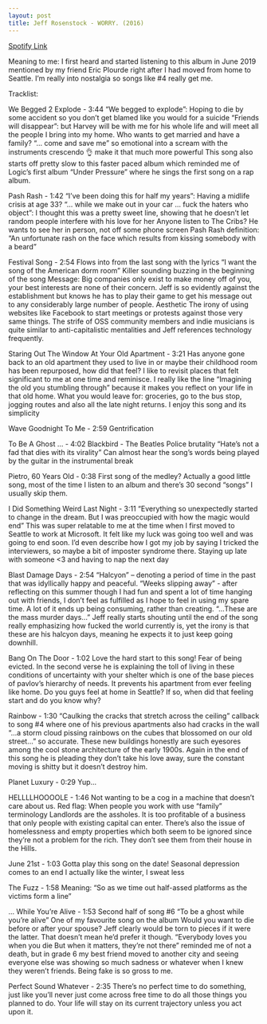 ```yaml
---
layout: post
title: Jeff Rosenstock - WORRY. (2016)
---
```


[Spotify Link](https://open.spotify.com/album/6xEHAFmcwc1kP5L2IRttIl?si=rf7GWRV1RZ2qWPhRrM9fTw)

Meaning to me:
I first heard and started listening to this album in June 2019 mentioned by my friend Eric Plourde right after I had moved from home to Seattle.
I’m really into nostalgia so songs like #4 really get me.

Tracklist:

We Begged 2 Explode - 3:44
“We begged to explode”: Hoping to die by some accident so you don’t get blamed like you would for a suicide
“Friends will disappear”: but Harvey will be with me for his whole life and will meet all the people I bring into my home.
Who wants to get married and have a family?
“... come and save me” so emotional into a scream with the instruments crescendo 👌 make it that much more powerful
This song also starts off pretty slow to this faster paced album which reminded me of Logic’s first album “Under Pressure” where he sings the first song on a rap album.

Pash Rash - 1:42
“I’ve been doing this for half my years”: Having a midlife crisis at age 33?
“... while we make out in your car … fuck the haters who object”: I thought this was a pretty sweet line, showing that he doesn’t let random people interfere with his love for her
Anyone listen to The Cribs?
He wants to see her in person, not off some phone screen
Pash Rash definition: “An unfortunate rash on the face which results from kissing somebody with a beard”

Festival Song - 2:54
Flows into from the last song with the lyrics “I want the song of the American dorm room”
Killer sounding buzzing in the beginning of the song
Message: Big companies only exist to make money off of you, your best interests are none of their concern.
Jeff is so evidently against the establishment but knows he has to play their game to get his message out to any considerably large number of people.
Aesthetic
The irony of using websites like Facebook to start meetings or protests against those very same things.
The strife of OSS community members and indie musicians is quite similar to anti-capitalistic mentalities and Jeff references technology frequently.

Staring Out The Window At Your Old Apartment - 3:21
Has anyone gone back to an old apartment they used to live in or maybe their childhood room has been repurposed, how did that feel?
I like to revisit places that felt significant to me at one time and reminisce.
I really like the line “Imagining the old you stumbling through” because it makes you reflect on your life in that old home. What you would leave for: groceries, go to the bus stop, jogging routes and also all the late night returns.
I enjoy this song and its simplicity

Wave Goodnight To Me - 2:59
Gentrification

To Be A Ghost … - 4:02
Blackbird - The Beatles
Police brutality
“Hate’s not a fad that dies with its virality”
Can almost hear the song’s words being played by the guitar in the instrumental break

Pietro, 60 Years Old - 0:38
First song of the medley?
Actually a good little song, most of the time I listen to an album and there’s 30 second “songs” I usually skip them.

I Did Something Weird Last Night - 3:11
“Everything so unexpectedly started to change in the dream. But I was preoccupied with how the magic would end” This was super relatable to me at the time when I first moved to Seattle to work at Microsoft. It felt like my luck was going too well and was going to end soon. I’d even describe how I got my job by saying I tricked the interviewers, so maybe a bit of imposter syndrome there.
Staying up late with someone <3 and having to nap the next day

Blast Damage Days - 2:54
“Halcyon” – denoting a period of time in the past that was idyllically happy and peaceful.
“Weeks slipping away” - after reflecting on this summer though I had fun and spent a lot of time hanging out with friends, I don’t feel as fulfilled as I hope to feel in using my spare time. A lot of it ends up being consuming, rather than creating.
“...These are the mass murder days...” Jeff really starts shouting until the end of the song really emphasizing how fucked the world currently is, yet the irony is that these are his halcyon days, meaning he expects it to just keep going downhill.

Bang On The Door - 1:02
Love the hard start to this song!
Fear of being evicted.
In the second verse he is explaining the toll of living in these conditions of uncertainty with your shelter which is one of the base pieces of pavlov’s hierarchy of needs. It prevents his apartment from ever feeling like home.
Do you guys feel at home in Seattle? If so, when did that feeling start and do you know why?

Rainbow - 1:30
“Caulking the cracks that stretch across the ceiling” callback to song #4 where one of his previous apartments also had cracks in the wall
“...a storm cloud pissing rainbows on the cubes that blossomed on our old street...” so accurate. These new buildings honestly are such eyesores among the cool stone architecture of the early 1900s.
Again in the end of this song he is pleading they don’t take his love away, sure the constant moving is shitty but it doesn’t destroy him.

Planet Luxury - 0:29
Yup...

HELLLLHOOOOLE - 1:46
Not wanting to be a cog in a machine that doesn’t care about us.
Red flag: When people you work with use “family” terminology
Landlords are the assholes. It is too profitable of a business that only people with existing capital can enter.
There’s also the issue of homelessness and empty properties which both seem to be ignored since they’re not a problem for the rich. They don’t see them from their house in the Hills.

June 21st - 1:03
Gotta play this song on the date!
Seasonal depression comes to an end
I actually like the winter, I sweat less

The Fuzz - 1:58
Meaning: “So as we time out half-assed platforms as the victims form a line”

... While You’re Alive - 1:53
Second half of song #6 “To be a ghost while you’re alive”
One of my favourite song on the album
Would you want to die before or after your spouse? Jeff clearly would be torn to pieces if it were the latter. That doesn’t mean he’d prefer it though.
“Everybody loves you when you die But when it matters, they’re not there” reminded me of not a death, but in grade 6 my best friend moved to another city and seeing everyone else was showing so much sadness or whatever when I knew they weren’t friends. Being fake is so gross to me.

Perfect Sound Whatever - 2:35
There’s no perfect time to do something, just like you’ll never just come across free time to do all those things you planned to do. Your life will stay on its current trajectory unless you act upon it.
